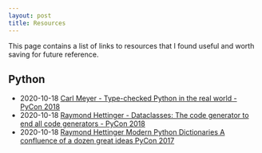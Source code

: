 ```yaml
---
layout: post
title: Resources
---
```


This page contains a list of links to resources that I found useful and worth saving for future reference.

## Python

- 2020-10-18 [Carl Meyer - Type-checked Python in the real world - PyCon 2018](https://www.youtube.com/watch?v=pMgmKJyWKn8)
- 2020-10-18 [Raymond Hettinger - Dataclasses: The code generator to end all code generators - PyCon 2018](https://www.youtube.com/watch?v=T-TwcmT6Rcw)
- 2020-10-18 [Raymond Hettinger Modern Python Dictionaries A confluence of a dozen great ideas PyCon 2017](https://www.youtube.com/watch?v=npw4s1QTmPg)
